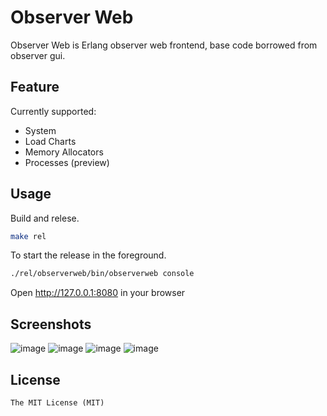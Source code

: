 Observer Web
============
Observer Web is Erlang observer web frontend, base code borrowed from observer gui.

## Feature
Currently supported:
* System
* Load Charts
* Memory Allocators
* Processes (preview)

## Usage
Build and relese.
```bash
make rel
```
To start the release in the foreground.
```bash
./rel/observerweb/bin/observerweb console
```
Open http://127.0.0.1:8080 in your browser


## Screenshots
![image](https://github.com/freecnpro/ObserverWeb/blob/master/screenshots/screenshot_01.png)
![image](https://github.com/freecnpro/ObserverWeb/blob/master/screenshots/screenshot_02.png)
![image](https://github.com/freecnpro/ObserverWeb/blob/master/screenshots/screenshot_03.png)
![image](https://github.com/freecnpro/ObserverWeb/blob/master/screenshots/screenshot_04.png)

## License

    The MIT License (MIT)

